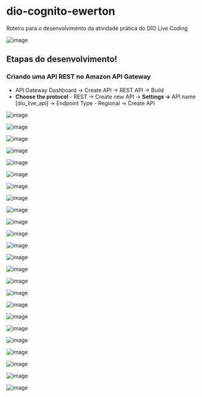 # dio-cognito-ewerton
Roteiro para o desenvolvimento da atividade prática do DIO Live Coding

![image](https://github.com/ewertoncarvalho/dio-cognito-ewerton/assets/49257517/52e36e3e-af6b-4ef4-8226-aa337776efe2)

## Etapas do desenvolvimento!

### Criando uma API REST no Amazon API Gateway

- API Gateway Dashboard -> Create API -> REST API -> Build
- **Choose the protocol** - REST -> Create new API -> **Settings →** API name [dio_live_api] -> Endpoint Type - Regional -> Create API

![image](https://github.com/ewertoncarvalho/dio-cognito-ewerton/assets/49257517/de9fc3e3-5226-4583-982f-9f438fe62ccf)

![image](https://github.com/ewertoncarvalho/dio-cognito-ewerton/assets/49257517/88a70a0a-c78c-4c8a-a0e8-0f0b2bccbe8b)

![image](https://github.com/ewertoncarvalho/dio-cognito-ewerton/assets/49257517/dd9bb770-2d30-475c-b97d-10b57a929638)

![image](https://github.com/ewertoncarvalho/dio-cognito-ewerton/assets/49257517/c0aeca4a-0c61-4c2a-867e-e70f80d850b9)

![image](https://github.com/ewertoncarvalho/dio-cognito-ewerton/assets/49257517/18aeab31-c56f-4608-a709-3c9f8f17032f)

![image](https://github.com/ewertoncarvalho/dio-cognito-ewerton/assets/49257517/4a048f13-83c3-4124-baf1-878385db4ef6)

![image](https://github.com/ewertoncarvalho/dio-cognito-ewerton/assets/49257517/14e7367b-f7b7-415b-8e89-419f39aec62e)

![image](https://github.com/ewertoncarvalho/dio-cognito-ewerton/assets/49257517/35939605-b173-44a9-81d6-a3fded26ce53)

![image](https://github.com/ewertoncarvalho/dio-cognito-ewerton/assets/49257517/4a01f1d4-b9eb-4c6f-801d-93e5a1f16db9)

![image](https://github.com/ewertoncarvalho/dio-cognito-ewerton/assets/49257517/2000c38b-310d-4e66-b8af-66e545b87f68)

![image](https://github.com/ewertoncarvalho/dio-cognito-ewerton/assets/49257517/f17f98f9-883d-4d08-ae21-6b3f8daa2dfe)

![image](https://github.com/ewertoncarvalho/dio-cognito-ewerton/assets/49257517/0ce994d0-5007-4fbe-8f9c-259e6bfc2e33)

![image](https://github.com/ewertoncarvalho/dio-cognito-ewerton/assets/49257517/c4ab75d1-2950-406d-8410-5e983ac2824a)

![image](https://github.com/ewertoncarvalho/dio-cognito-ewerton/assets/49257517/a5f76b1a-d950-4aed-b12c-33cc349406b9)

![image](https://github.com/ewertoncarvalho/dio-cognito-ewerton/assets/49257517/839133d5-7b11-40ea-8c19-72820f544a66)

![image](https://github.com/ewertoncarvalho/dio-cognito-ewerton/assets/49257517/0a89e399-d89f-44c0-b6a3-fb6142432f68)

![image](https://github.com/ewertoncarvalho/dio-cognito-ewerton/assets/49257517/d39e9f91-4247-43cd-9b9a-f68401575166)

![image](https://github.com/ewertoncarvalho/dio-cognito-ewerton/assets/49257517/cd50cd9d-b2f7-4bb3-84b2-06501dec8ede)

![image](https://github.com/ewertoncarvalho/dio-cognito-ewerton/assets/49257517/a6ebc025-f5b0-4c0d-8700-15e9abe0062c)

![image](https://github.com/ewertoncarvalho/dio-cognito-ewerton/assets/49257517/b58cee48-a527-47a2-975a-2f129b461c29)

![image](https://github.com/ewertoncarvalho/dio-cognito-ewerton/assets/49257517/1f85e3df-2434-474b-b08f-06fed3b76472)

![image](https://github.com/ewertoncarvalho/dio-cognito-ewerton/assets/49257517/9cf879b9-9961-47a3-a7f8-deffa85c27c8)

![image](https://github.com/ewertoncarvalho/dio-cognito-ewerton/assets/49257517/5775028b-c176-48ff-999d-1232bae3bc9d)

![image](https://github.com/ewertoncarvalho/dio-cognito-ewerton/assets/49257517/3df6903b-ed75-49f0-ac91-a4b9035f185a)
